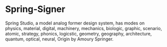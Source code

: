 # Spring-Signer
Spring Studio, a model analog former design system, has modes on physics, material, digital, machinery, mechanics, biologic, graphic, scenario, atomic, strategy, phonics, logicstic, geometry, geography, architecture,  quantum, optical, neural, Origin by Amoury Springer.
